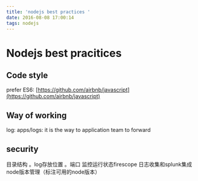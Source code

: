 ```yaml
---
title: 'nodejs best practices '
date: 2016-08-08 17:00:14
tags: nodejs
---
```


# Nodejs best pracitices

## Code style
prefer ES6:
 [https://github.com/airbnb/javascript](https://github.com/airbnb/javascript)
 

## Way of working
log: apps/logs: it is the way to application team to forward

## security

目录结构
。log存放位置
。端口
监控运行状态firescope
日志收集和splunk集成
node版本管理（标注可用的node版本）

